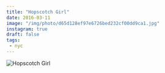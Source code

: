 ```yaml
---
title: "Hopscotch Girl"
date: 2016-03-11
image: "/img/photo/d65d128ef97e6726bed232cf00dd9ca1.jpg"
instagram: true
draft: false
tags:
 - nyc
---
```


![Hopscotch Girl](/img/photo/d65d128ef97e6726bed232cf00dd9ca1.jpg)
